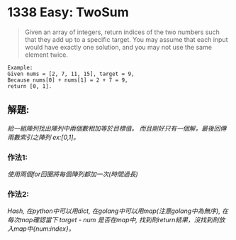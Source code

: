 # 1338 Easy: TwoSum
>Given an array of integers, return indices of the two numbers such that they add up to a specific target.
You may assume that each input would have exactly one solution, and you may not use the same element twice.

```
Example:
Given nums = [2, 7, 11, 15], target = 9,
Because nums[0] + nums[1] = 2 + 7 = 9,
return [0, 1].
```

## 解題:
*給一組陣列找出陣列中兩個數相加等於目標值。
而且剛好只有一個解，最後回傳兩數索引之陣列 ex:[0,1]。*

### **作法1:**
*使用兩個for回圈將每個陣列都加一次(時間過長)*
### **作法2:**
*Hash, 在python中可以用dict, 
在golang中可以用map(注意golang中為無序),
在每次map確認當下 target - num 是否在map中,
找到則return結果，沒找到則放入map中{num:index}。*